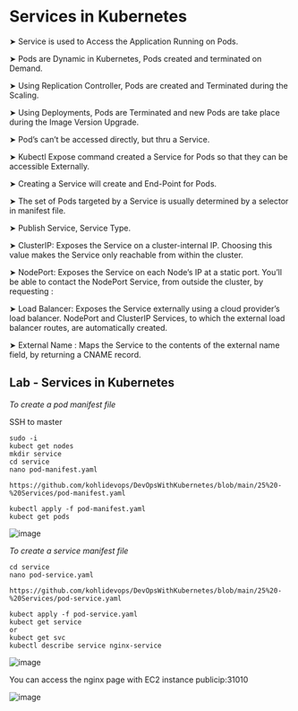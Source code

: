 # Services in Kubernetes

➤ Service is used to Access the Application Running on Pods.

➤ Pods are Dynamic in Kubernetes, Pods created and terminated on Demand.

➤ Using Replication Controller, Pods are created and Terminated during the Scaling.

➤ Using Deployments, Pods are Terminated and new Pods are take place during the Image Version Upgrade.

➤ Pod’s can’t be accessed directly, but thru a Service.

➤ Kubectl Expose command created a Service for Pods so that they can be accessible Externally.

➤ Creating a Service will create and End-Point for Pods.

➤ The set of Pods targeted by a Service is usually determined by a selector in manifest file.

➤ Publish Service, Service Type.

➤ ClusterIP: Exposes the Service on a cluster-internal IP. Choosing this value makes the Service only reachable from within the cluster.

➤ NodePort: Exposes the Service on each Node’s IP at a static port. You’ll be able to contact the NodePort Service, from outside the cluster, by requesting <NodeID>:<NodePort>

➤ Load Balancer: Exposes the Service externally using a cloud provider’s load balancer. NodePort and ClusterIP Services, to which the external load balancer routes, are automatically created.

➤ External Name : Maps the Service to the contents of the external name field, by returning a CNAME record.

## Lab - Services in Kubernetes

_To create a pod manifest file_

SSH to master

```
sudo -i
kubect get nodes
mkdir service
cd service
nano pod-manifest.yaml

https://github.com/kohlidevops/DevOpsWithKubernetes/blob/main/25%20-%20Services/pod-manifest.yaml

kubectl apply -f pod-manifest.yaml
kubect get pods
```

![image](https://github.com/user-attachments/assets/c5a0bcd9-e3c3-4a1a-8480-d960e6ccf1fd)

_To create a service manifest file_

```
cd service
nano pod-service.yaml

https://github.com/kohlidevops/DevOpsWithKubernetes/blob/main/25%20-%20Services/pod-service.yaml

kubect apply -f pod-service.yaml
kubect get service
or
kubect get svc
kubectl describe service nginx-service
```

![image](https://github.com/user-attachments/assets/36804eba-9032-4324-8186-c7b00c6ec7d0)

You can access the nginx page with EC2 instance publicip:31010

![image](https://github.com/user-attachments/assets/311bdcb8-95c9-48b0-8f2a-28aabdf39d13)
